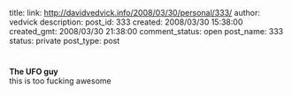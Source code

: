 title: 
link: http://davidvedvick.info/2008/03/30/personal/333/
author: vedvick
description: 
post_id: 333
created: 2008/03/30 15:38:00
created_gmt: 2008/03/30 21:38:00
comment_status: open
post_name: 333
status: private
post_type: post

# 

**The UFO guy**   
this is too fucking awesome